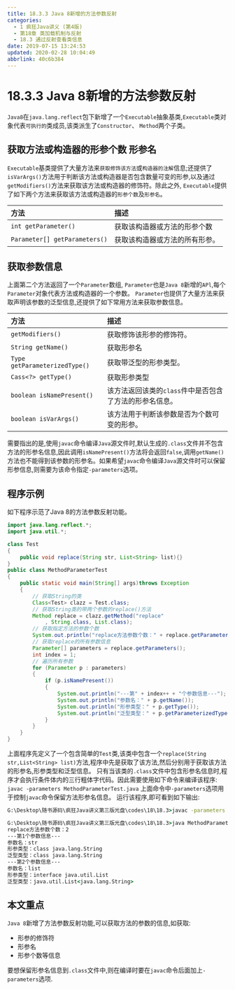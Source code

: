 ```yaml
---
title: 18.3.3 Java 8新增的方法参数反射
categories: 
  - 1 疯狂Java讲义 (第4版)
  - 第18章 类加载机制与反射
  - 18.3 通过反射查看类信息
date: 2019-07-15 13:24:53
updated: 2020-02-28 10:04:49
abbrlink: 40c6b384
---
```

# 18.3.3 Java 8新增的方法参数反射 #
`Java8`在`java.lang.reflect`包下新增了一个`Executable`抽象基类,`Executable`类对象代表`可执行的`类成员,该类派生了`Constructor`、 `Method`两个子类。
## 获取方法或构造器的形参个数 形参名 ##
`Executable`基类提供了大量方法来`获取修饰该方法`或`构造器的注解`信息;还提供了`isVarArgs()`方法用于判断该方法或构造器是否包含数量可变的形参,以及通过`getModifiers()`方法来获取该方法或构造器的修饰符。除此之外, `Executable`提供了如下两个方法来获取该方法或构造器的`形参个数`及`形参名`。

|方法|描述|
|:---|:---|
|`int getParameter()`|获取该构造器或方法的形参个数|
|`Parameter[] getParameters()`|获取该构造器或方法的所有形参。|

## 获取参数信息 ##
上面第二个方法返回了一个`Parameter`数组, `Parameter`也是`Java 8`新增的`APl`,每个`Parameter`对象代表方法或构造器的一个参数。 `Parameter`也提供了大量方法来获取声明该参数的泛型信息,还提供了如下常用方法来获取参数信息。

|方法|描述|
|:---|:---|
|`getModifiers()`|获取修饰该形参的修饰符。|
|`String getName()`|获取形参名|
|`Type getParameterizedType()`|获取带泛型的形参类型。|
|`Cass<?> getType()`|获取形参类型|
|`boolean isNamePresent()`|该方法返回该类的`class`件中是否包含了方法的形参名信息。|
|`boolean isVarArgs()`|该方法用于判断该参数是否为个数可变的形参。|

需要指出的是,使用`javac`命令编译`Java`源文件时,默认生成的`.class`文件并不包含方法的形参名信息,因此调用`isNamePresent()`方法将会返回`false`,调用`getName()`方法也不能得到该参数的形参名。如果希望`javac`命令编译`Java`源文件时可以保留形参信息,则需要为该命令指定`-parameters`选项。
## 程序示例 ##
如下程序示范了Java 8的方法参数反射功能。
```java
import java.lang.reflect.*;
import java.util.*;

class Test
{
    public void replace(String str, List<String> list){}
}
public class MethodParameterTest
{
    public static void main(String[] args)throws Exception
    {
        // 获取String的类
        Class<Test> clazz = Test.class;
        // 获取String类的带两个参数的replace()方法
        Method replace = clazz.getMethod("replace"
            , String.class, List.class);
        // 获取指定方法的参数个数
        System.out.println("replace方法参数个数：" + replace.getParameterCount());
        // 获取replace的所有参数信息
        Parameter[] parameters = replace.getParameters();
        int index = 1;
        // 遍历所有参数
        for (Parameter p : parameters)
        {
            if (p.isNamePresent())
            {
                System.out.println("---第" + index++ + "个参数信息---");
                System.out.println("参数名：" + p.getName());
                System.out.println("形参类型：" + p.getType());
                System.out.println("泛型类型：" + p.getParameterizedType());
            }
        }
    }
}
```
上面程序先定义了一个包含简单的`Test`类,该类中包含一个`replace(String str,List<String> list)`方法,程序中先是获取了该方法,然后分别用于获取该方法的形参名,形参类型和泛型信息。
只有当该类的`.class`文件中包含形参名信息时,程序才会执行条件体内的三行粗体字代码。因此需要使用如下命令来编译该程序:
`javac -parameters MethodParameterTest.java`
上面命令中`-parameters`选项用于控制`javac`命令保留方法形参名信息。
运行该程序,即可看到如下输出:
```cmd
G:\Desktop\随书源码\疯狂Java讲义第三版光盘\codes\18\18.3>javac -parameters MethodParameterTest.java

G:\Desktop\随书源码\疯狂Java讲义第三版光盘\codes\18\18.3>java MethodParameterTest
replace方法参数个数：2
---第1个参数信息---
参数名：str
形参类型：class java.lang.String
泛型类型：class java.lang.String
---第2个参数信息---
参数名：list
形参类型：interface java.util.List
泛型类型：java.util.List<java.lang.String>
```
## 本文重点 ##
 `Java 8`新增了方法参数反射功能,可以获取方法的参数的信息,如获取:
- 形参的修饰符
- 形参名
- 形参个数等信息

要想保留形参名信息到`.class`文件中,则在编译时要在`javac`命令后面加上`-parameters`选项.


